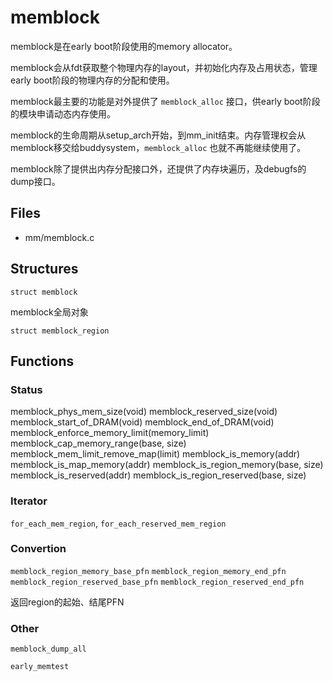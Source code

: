 # memblock

memblock是在early boot阶段使用的memory allocator。

memblock会从fdt获取整个物理内存的layout，并初始化内存及占用状态，管理early boot阶段的物理内存的分配和使用。

memblock最主要的功能是对外提供了 `memblock_alloc` 接口，供early boot阶段的模块申请动态内存使用。

memblock的生命周期从setup_arch开始，到mm_init结束。内存管理权会从memblock移交给buddysystem，`memblock_alloc` 也就不再能继续使用了。

memblock除了提供出内存分配接口外，还提供了内存块遍历，及debugfs的dump接口。

## Files

- mm/memblock.c

## Structures

`struct memblock`

memblock全局对象

`struct memblock_region`


## Functions

### Status

memblock_phys_mem_size(void)
memblock_reserved_size(void)
memblock_start_of_DRAM(void)
memblock_end_of_DRAM(void)
memblock_enforce_memory_limit(memory_limit)
memblock_cap_memory_range(base, size)
memblock_mem_limit_remove_map(limit)
memblock_is_memory(addr)
memblock_is_map_memory(addr)
memblock_is_region_memory(base, size)
memblock_is_reserved(addr)
memblock_is_region_reserved(base, size)


### Iterator

`for_each_mem_region`, `for_each_reserved_mem_region`

### Convertion

`memblock_region_memory_base_pfn`
`memblock_region_memory_end_pfn`
`memblock_region_reserved_base_pfn`
`memblock_region_reserved_end_pfn`

返回region的起始、结尾PFN

### Other

`memblock_dump_all`

`early_memtest`
